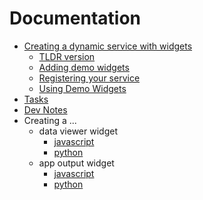 # Documentation

- [Creating a dynamic service with widgets](./creating-dynamic-service-for-widgets.md)
  - [TLDR version](./creating-dynamic-service-for-widgets-tldr.md)
  - [Adding demo widgets](./adding-demo-widgets.md)
  - [Registering your service](./registering-your-service.md)
  - [Using Demo Widgets](./using-demo-widgets.md)
- [Tasks](./tasks.md)
- [Dev Notes](./dev-notes.md)
- Creating a ...
  - data viewer widget
    - [javascript](./writing-a-javascript-data-viewer.md)
    - [python](./writing-a-python-data-viewer.md)
  - app output widget
    - [javascript](./writing-a-javascript-app-output-viewer.md)
    - [python](./writing-a-python-app-output-viewer.md)